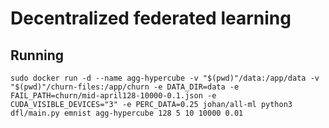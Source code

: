 # Decentralized federated learning

## Running
`sudo docker run -d --name agg-hypercube -v "$(pwd)"/data:/app/data -v "$(pwd)"/churn-files:/app/churn -e DATA_DIR=data -e FAIL_PATH=churn/mid-april128-10000-0.1.json -e CUDA_VISIBLE_DEVICES="3" -e PERC_DATA=0.25 johan/all-ml python3 dfl/main.py emnist agg-hypercube 128 5 10 10000 0.01`
